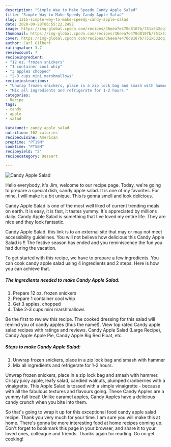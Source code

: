 ```yaml
---
description: "Simple Way to Make Speedy Candy Apple Salad"
title: "Simple Way to Make Speedy Candy Apple Salad"
slug: 1215-simple-way-to-make-speedy-candy-apple-salad
date: 2020-09-28T06:55:22.249Z
image: https://img-global.cpcdn.com/recipes/36eea7e470d8107b/751x532cq70/candy-apple-salad-recipe-main-photo.jpg
thumbnail: https://img-global.cpcdn.com/recipes/36eea7e470d8107b/751x532cq70/candy-apple-salad-recipe-main-photo.jpg
cover: https://img-global.cpcdn.com/recipes/36eea7e470d8107b/751x532cq70/candy-apple-salad-recipe-main-photo.jpg
author: Carl Gilbert
ratingvalue: 3.7
reviewcount: 7
recipeingredient:
- "12 oz. frozen snickers"
- "1 container cool whip"
- "3 apples chopped"
- "2-3 cups mini marshmallows"
recipeinstructions:
- "Unwrap frozen snickers, place in a zip lock bag and smash with hammer"
- "Mix all ingredients and refrigerate for 1-2 hours."
categories:
- Recipe
tags:
- candy
- apple
- salad

katakunci: candy apple salad 
nutrition: 162 calories
recipecuisine: American
preptime: "PT19M"
cooktime: "PT58M"
recipeyield: "2"
recipecategory: Dessert

---
```



![Candy Apple Salad](https://img-global.cpcdn.com/recipes/36eea7e470d8107b/751x532cq70/candy-apple-salad-recipe-main-photo.jpg)

Hello everybody, it's Jim, welcome to our recipe page. Today, we're going to prepare a special dish, candy apple salad. It is one of my favorites. For mine, I will make it a bit unique. This is gonna smell and look delicious.

Candy Apple Salad is one of the most well liked of current trending meals on earth. It is easy, it is fast, it tastes yummy. It's appreciated by millions daily. Candy Apple Salad is something that I've loved my entire life. They are nice and they look fantastic.

Candy Apple Salad. this link is to an external site that may or may not meet accessibility guidelines. You will not believe how delicious this Candy Apple Salad is !! The festive season has ended and you reminiscence the fun you had during the vacation.


To get started with this recipe, we have to prepare a few ingredients. You can cook candy apple salad using 4 ingredients and 2 steps. Here is how you can achieve that.

<!--inarticleads1-->

##### The ingredients needed to make Candy Apple Salad:

1. Prepare 12 oz. frozen snickers
1. Prepare 1 container cool whip
1. Get 3 apples, chopped
1. Take 2-3 cups mini marshmallows


Be the first to review this recipe. The cooked dressing for this salad will remind you of candy apples (thus the name!). View top rated Candy apple salad recipes with ratings and reviews. Candy Apple Salad (Large Recipe), Candy Apple Apple Pie, Candy Apple Big Red Float, etc. 

<!--inarticleads2-->

##### Steps to make Candy Apple Salad:

1. Unwrap frozen snickers, place in a zip lock bag and smash with hammer
1. Mix all ingredients and refrigerate for 1-2 hours.


Unwrap frozen snickers, place in a zip lock bag and smash with hammer. Crispy juicy apple, leafy salad, candied walnuts, plumped cranberries with a vinaigrette. This Apple Salad is tossed with a simple vinaigrette - because with all the fabulous textures and flavours going. These Candy Apples are a yummy fall treat! Unlike caramel apples, Candy Apples have a delicious candy crunch when you bite into them. 

So that's going to wrap it up for this exceptional food candy apple salad recipe. Thank you very much for your time. I am sure you will make this at home. There's gonna be more interesting food at home recipes coming up. Don't forget to bookmark this page in your browser, and share it to your loved ones, colleague and friends. Thanks again for reading. Go on get cooking!
